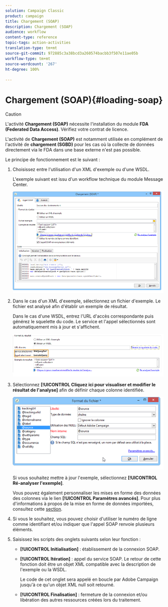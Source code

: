 ```yaml
---
solution: Campaign Classic
product: campaign
title: Chargement (SOAP)
description: Chargement (SOAP)
audience: workflow
content-type: reference
topic-tags: action-activities
translation-type: tm+mt
source-git-commit: 972885c3a38bcd3a260574bacbb3f507e11ae05b
workflow-type: tm+mt
source-wordcount: '267'
ht-degree: 100%

---
```



# Chargement (SOAP){#loading-soap}

>[!CAUTION]
>
>L&#39;activité **Chargement (SOAP)** nécessite l&#39;installation du module **FDA (Federated Data Access)**. Vérifiez votre contrat de licence.

L&#39;activité de **Chargement (SOAP)** est notamment utilisée en complément de l&#39;activité de **chargement (SGBD)** pour les cas où la collecte de données directement via le FDA dans une base externe n&#39;est pas possible.

Le principe de fonctionnement est le suivant :

1. Choisissez entre l&#39;utilisation d&#39;un XML d&#39;exemple ou d&#39;une WSDL.

   L&#39;exemple suivant est issu d&#39;un workflow technique du module Message Center.

   ![](assets/load_soap_002.png)

1. Dans le cas d&#39;un XML d&#39;exemple, sélectionnez un fichier d&#39;exemple. Le fichier est analysé afin d&#39;établir un exemple de résultat.

   Dans le cas d&#39;une WSDL, entrez l&#39;URL d&#39;accès correspondante puis générez le squelette du code. Le service et l&#39;appel sélectionnés sont automatiquement mis à jour et s&#39;affichent.

   ![](assets/soap_load_003.png)

1. Sélectionnez **[!UICONTROL Cliquez ici pour visualiser et modifier le résultat de l&#39;analyse]** afin de définir chaque colonne identifiée.

   ![](assets/soap_load_001.png)

   Si vous souhaitez mettre à jour l&#39;exemple, sélectionnez **[!UICONTROL Ré-analyser l&#39;exemple]**.

   Vous pouvez également personnaliser les mises en forme des données des colonnes via le lien **[!UICONTROL Paramètres avancés]**. Pour plus d&#39;informations à propos de la mise en forme de données importées, consultez cette [section](../../platform/using/importing-data.md#import-wizard).

1. Si vous le souhaitez, vous pouvez choisir d&#39;utiliser le numéro de ligne comme identifiant et/ou indiquer que l&#39;appel SOAP renvoie plusieurs éléments.
1. Saisissez les scripts des onglets suivants selon leur fonction :

   * **[!UICONTROL Initialisation]** : établissement de la connexion SOAP.
   * **[!UICONTROL Itération]** : appel du service SOAP. Le retour de cette fonction doit être un objet XML compatible avec la description de l&#39;exemple ou la WSDL.

      Le code de cet onglet sera appelé en boucle par Adobe Campaign jusqu&#39;à ce qu&#39;un objet XML null soit retourné.

   * **[!UICONTROL Finalisation]** : fermeture de la connexion et/ou libération des autres ressources créées lors du traitement.

